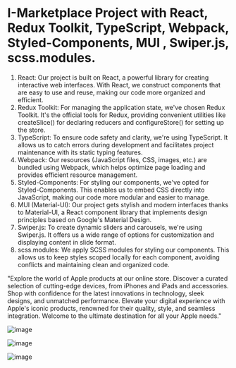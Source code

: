 # I-Marketplace Project with React, Redux Toolkit, TypeScript, Webpack, Styled-Components, MUI , Swiper.js, scss.modules. 

1. React: Our project is built on React, a powerful library for creating interactive web interfaces. With React, we construct components that are easy to use and reuse, making our code more organized and efficient.
2. Redux Toolkit: For managing the application state, we've chosen Redux Toolkit. It's the official tools for Redux, providing convenient utilities like createSlice() for declaring reducers and configureStore() for setting up the store.
3. TypeScript: To ensure code safety and clarity, we're using TypeScript. It allows us to catch errors during development and facilitates project maintenance with its static typing features.
4. Webpack: Our resources (JavaScript files, CSS, images, etc.) are bundled using Webpack, which helps optimize page loading and provides efficient resource management.
5. Styled-Components: For styling our components, we've opted for Styled-Components. This enables us to embed CSS directly into JavaScript, making our code more modular and easier to manage.
6. MUI (Material-UI): Our project gets stylish and modern interfaces thanks to Material-UI, a React component library that implements design principles based on Google's Material Design.
7. Swiper.js: To create dynamic sliders and carousels, we're using Swiper.js. It offers us a wide range of options for customization and displaying content in slide format.
8. scss.modules: We apply SCSS modules for styling our components. This allows us to keep styles scoped locally for each component, avoiding conflicts and maintaining clean and organized code.


"Explore the world of Apple products at our online store. Discover a curated selection of cutting-edge devices, from iPhones and iPads and accessories. Shop with confidence for the latest innovations in technology, sleek designs, and unmatched performance. Elevate your digital experience with Apple's iconic products, renowned for their quality, style, and seamless integration. Welcome to the ultimate destination for all your Apple needs."

![image](https://github.com/Chaban29/iMarketplace/assets/137433410/513a0b9b-3ede-47fc-8eb1-b6be757da376)

![image](https://github.com/Chaban29/iMarketplace/assets/137433410/ed7ae117-1173-4514-8e0e-825590396718)

![image](https://github.com/Chaban29/iMarketplace/assets/137433410/245c552a-ac3f-4955-807f-1f52aa20d46d)
